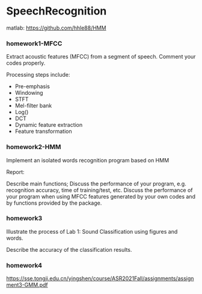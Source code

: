 # SpeechRecognition

matlab: https://github.com/hhle88/HMM



### homework1-MFCC

Extract acoustic features (MFCC) from a segment of speech. Comment your codes properly.

Processing steps include:

- Pre-emphasis
- Windowing
- STFT
- Mel-filter bank
- Log()
- DCT
- Dynamic feature extraction
- Feature transformation


### homework2-HMM
Implement an isolated words recognition program based on HMM

 Report:

Describe main functions;
Discuss the performance of your program, e.g. recognition accuracy, time of training/test, etc.
Discuss the performance of your program when using MFCC features generated by your own codes and by functions provided by the package.

### homework3
Illustrate the process of Lab 1: Sound Classification using figures and words.

Describe the accuracy of the classification results.

### homework4

https://sse.tongji.edu.cn/yingshen/course/ASR2021Fall/assignments/assignment3-GMM.pdf